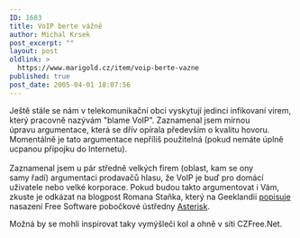```yaml
---
ID: 1603
title: VoIP berte vážně
author: Michal Krsek
post_excerpt: ""
layout: post
oldlink: >
  https://www.marigold.cz/item/voip-berte-vazne
published: true
post_date: 2005-04-01 18:07:56
---
```

<p>Ještě stále se nám v telekomunikační obci vyskytují jedinci infikovaní virem, který pracovně nazývám "blame VoIP".&nbsp;Zaznamenal jsem mírnou úpravu&nbsp;argumentace, která se dřív opírala především o kvalitu hovoru. Momentálně je tato argumentace nepříliš použitelná (pokud&nbsp;nemáte úplně ucpanou přípojku do Internetu).&nbsp;<br /><br />Zaznamenal jsem u pár středně velkých firem (oblast, kam se ony samy&nbsp;řadí)&nbsp;argumentaci prodavačů hlasu, že VoIP je buď pro domácí uživatele nebo velké korporace. Pokud budou takto argumentovat i Vám, zkuste je odkázat na blogpost Romana Staňka, který na Geeklandii <a href="http://geeklandia.blogspot.com/2005/03/end-of-distance-systinet.html" >popisuje</a> nasazení Free Software pobočkové ústředny <a href="http://www.asterisk.org/">Asterisk</a>. </p>

<p>Možná by se mohli inspirovat taky vymýšleči kol a ohně v síti CZFree.Net.
</p>
